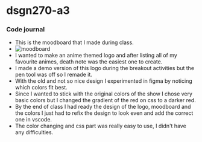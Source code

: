 # dsgn270-a3
### Code journal
- This is the moodboard that I made during class.
- ![moodboard](moodboard.png)
- I wanted to make an anime themed logo and after listing all of my favourite animes, death note was the easiest one to create.
- I made a demo version of this logo during the breakout activities but the pen tool was off so I remade it.
- With the old and not so nice design I experimented in figma by noticing which colors fit best.
- Since I wanted to stick with the original colors of the show I chose very basic colors but I changed the gradient of the red on css to a darker red.
- By the end of class I had ready the design of the logo, moodboard and the colors I just had to refix the design to look even and add the correct one in vscode.
- The color changing and css part was really easy to use, I didn't have any difficulties.